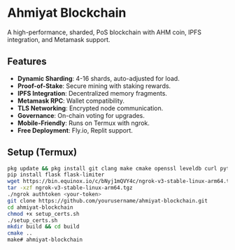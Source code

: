 # Ahmiyat Blockchain

A high-performance, sharded, PoS blockchain with AHM coin, IPFS integration, and Metamask support.

## Features
- **Dynamic Sharding**: 4-16 shards, auto-adjusted for load.
- **Proof-of-Stake**: Secure mining with staking rewards.
- **IPFS Integration**: Decentralized memory fragments.
- **Metamask RPC**: Wallet compatibility.
- **TLS Networking**: Encrypted node communication.
- **Governance**: On-chain voting for upgrades.
- **Mobile-Friendly**: Runs on Termux with ngrok.
- **Free Deployment**: Fly.io, Replit support.

## Setup (Termux)
```bash
pkg update && pkg install git clang make cmake openssl leveldb curl python python-pip
pip install flask flask-limiter
wget https://bin.equinox.io/c/bNyj1mQVY4c/ngrok-v3-stable-linux-arm64.tgz
tar -xzf ngrok-v3-stable-linux-arm64.tgz
./ngrok authtoken <your-token>
git clone https://github.com/yourusername/ahmiyat-blockchain.git
cd ahmiyat-blockchain
chmod +x setup_certs.sh
./setup_certs.sh
mkdir build && cd build
cmake ..
make# ahmiyat-blockchain
